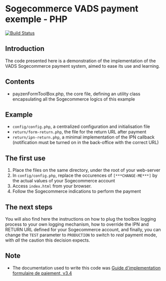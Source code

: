 # Sogecommerce VADS payment exemple - PHP

[![Build Status](https://travis-ci.org/lyra/vads-payment-php.svg?branch=master)](https://travis-ci.org/lyra/vads-payment-php)

## Introduction
The code presented here is a demonstration of the implementation of the VADS Sogecommerce payment system, aimed to ease its use and learning.


## Contents
* payzenFormToolBox.php, the core file, defining an utility class encapsulating all the Sogecommerce logics of this example

## Example
* `config/config.php`, a centralized configuration and initialisation file
* `return/form-return.php`, the file for the return URL after payment
* `return/ipn-return.php`, a minimal implementation of the IPN callback (notification must be turned on in the back-office with the correct URL)

## The first use
1. Place the files on the same directory, under the root of your web-server
2. In `config/config.php`, replace the occurences of `[***CHANGE-ME***]` by the actual values of your Sogecommerce account
3. Access `index.html` from your browser.
4. Follow the Sogecommerce indications to perform the payment


## The next steps

You will also find here the instructions on how to plug the toolbox logging process to your own logging mechanism, how to override the IPN and RETURN URL defined for your Sogecommerce account, and finally, you can change the `TEST` parameter to `PRODUCTION` to switch to _real_ payment mode, with *all* the caution this decision expects.



## Note
* The documentation used to write this code was [Guide d'implementation formulaire de paiement, v3.4](https://sogecommerce.societegenerale.eu/doc/)


